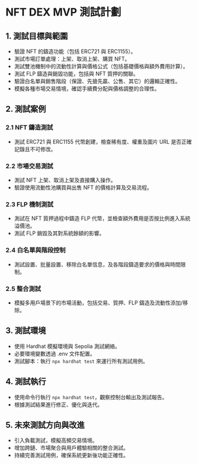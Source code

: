 # NFT DEX MVP 測試計劃

## 1. 測試目標與範圍
- 驗證 NFT 的鑄造功能（包括 ERC721 與 ERC1155）。
- 測試市場訂單處理：上架、取消上架、購買 NFT。
- 測試雙池機制中的流動性計算與價格公式（包括基礎價格與額外費用計算）。
- 測試 FLP 鑄造與銷毀功能，包括與 NFT 質押的關聯。
- 驗證白名單與銷售階段（保證、先搶先贏、公售、其它）的邏輯正確性。
- 模擬各種市場交易情境，確認手續費分配與價格調整的合理性。

## 2. 測試案例
### 2.1 NFT 鑄造測試
- 測試 ERC721 與 ERC1155 代幣創建，檢查稀有度、權重及圖片 URL 是否正確記錄且不可修改。

### 2.2 市場交易測試
- 測試 NFT 上架、取消上架及直接購入操作。
- 驗證使用流動性池購買與出售 NFT 的價格計算及交易流程。

### 2.3 FLP 機制測試
- 測試在 NFT 質押過程中鑄造 FLP 代幣，並檢查額外費用是否按比例進入系統溢價池。
- 測試 FLP 銷毀及其對系統餘額的影響。

### 2.4 白名單與階段控制
- 測試設置、批量設置、移除白名單信息，及各階段鑄造要求的價格與時間限制。

### 2.5 整合測試
- 模擬多用戶場景下的市場活動，包括交易、質押、FLP 鑄造及流動性添加/移除。

## 3. 測試環境
- 使用 Hardhat 模擬環境與 Sepolia 測試網絡。
- 必要環境變數透過 .env 文件配置。
- 測試腳本：執行 `npx hardhat test` 來運行所有測試用例。

## 4. 測試執行
- 使用命令行執行 `npx hardhat test`，觀察控制台輸出及測試報告。
- 根據測試結果進行修正、優化與迭代。

## 5. 未來測試方向與改進
- 引入負載測試，模擬高頻交易情境。
- 增加跨鏈、市場聚合與用戶體驗相關的整合測試。
- 持續完善測試用例，確保系統更新後功能正確性。 